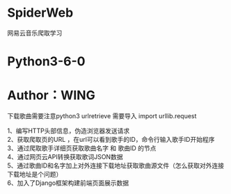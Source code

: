 # SpiderWeb
网易云音乐爬取学习
# Python3-6-0
# Author：WING

下载歌曲需要注意python3 urlretrieve 需要导入 import urllib.request<br/>  

1、编写HTTP头部信息，伪造浏览器发送请求<br/> 
2、获取爬取页的URL ，在url可以看到歌手的ID，命令行输入歌手ID开始程序<br/> 
3、通过爬取歌手详细页获取歌曲名字 和 歌曲ID 的节点<br/> 
4、通过网页云API转换获取歌词JSON数据<br/> 
5、通过歌曲ID和名字加上对外连接下载地址获取歌曲源文件（怎么获取对外连接下载地址是个问题）<br/>
6、加入了Django框架构建前端页面展示数据<br/>
